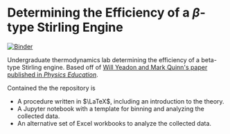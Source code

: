 # Determining the Efficiency of a $\beta$-type Stirling Engine 

[![Binder](https://mybinder.org/badge_logo.svg)](https://mybinder.org/v2/gh/hojasonn/StirlingEngineEfficiencyLab/HEAD)

Undergraduate thermodynamics lab determining the efficiency of a beta-type Stirling engine. Based off of [Will Yeadon and Mark Quinn's paper published in *Physics Education*](https://iopscience.iop.org/article/10.1088/1361-6552/ac142c).

Contained the the repository is
 - A procedure written in $\LaTeX$, including an introduction to the theory.
 - A Jupyter notebook with a template for binning and analyzing the collected data.
 - An alternative set of Excel workbooks to analyze the collected data.

